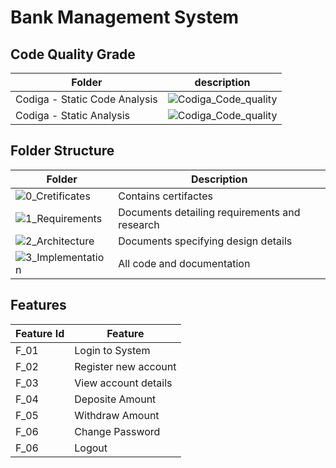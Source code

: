 # Bank Management System

## Code Quality Grade
Folder        | description
--------------| ----------------------------------------------
Codiga - Static Code Analysis         |  ![Codiga_Code_quality](https://api.codiga.io/project/32399/status/svg)
Codiga - Static Analysis         |  ![Codiga_Code_quality](https://api.codiga.io/project/32399/score/svg)

## Folder Structure
Folder             | Description
-------------------| -----------------------------------------
![0_Cretificates](https://github.com/NiteshKanna81/M1_March_2022/tree/main/0_Certificates)   | Contains certifactes
![1_Requirements](https://github.com/NiteshKanna81/M1_March_2022/tree/main/1_Requirements)   | Documents detailing requirements and research
![2_Architecture](https://github.com/NiteshKanna81/M1_March_2022/tree/main/2_Architecture) | Documents specifying design details
![3_Implementation](https://github.com/NiteshKanna81/M1_March_2022/tree/main/3_Implementation) | All code and documentation

##  Features
| Feature Id | Feature |
| -----------|---------|
|F_01| Login to System | |
|F_02| Register new account |
|F_03| View account details |
|F_04| Deposite Amount |
|F_05| Withdraw Amount |
|F_06| Change Password |
|F_06| Logout |
